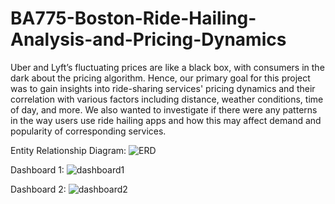 # BA775-Boston-Ride-Hailing-Analysis-and-Pricing-Dynamics

Uber and Lyft’s fluctuating prices are like a black box, with consumers in the dark about the pricing algorithm. Hence, our primary goal for this project was to gain insights into ride-sharing services' pricing dynamics and their correlation with various factors including distance, weather conditions, time of day, and more. We also wanted to investigate if there were any patterns in the way users use ride hailing apps and how this may affect demand and popularity of corresponding services.

Entity Relationship Diagram:
![ERD](https://github.com/BoyuanChen0104/BA775-Boston-Ride-Hailing-Analysis-and-Pricing-Dynamics/assets/140489778/d84b3e4c-1286-44f8-b553-c386a6a7dc91)

Dashboard 1:
![dashboard1](https://github.com/BoyuanChen0104/BA775-Boston-Ride-Hailing-Analysis-and-Pricing-Dynamics/assets/140489778/d577d7bc-295a-41fe-8467-ab218439b725)

Dashboard 2:
![dashboard2](https://github.com/BoyuanChen0104/BA775-Boston-Ride-Hailing-Analysis-and-Pricing-Dynamics/assets/140489778/f73f7196-7901-48fa-bf87-ff8d360a7a82)
